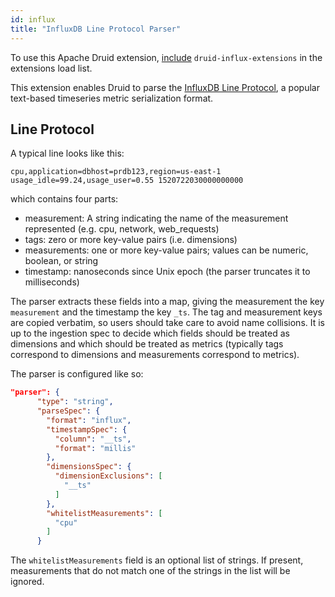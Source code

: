 ```yaml
---
id: influx
title: "InfluxDB Line Protocol Parser"
---
```


<!--
  ~ Licensed to the Apache Software Foundation (ASF) under one
  ~ or more contributor license agreements.  See the NOTICE file
  ~ distributed with this work for additional information
  ~ regarding copyright ownership.  The ASF licenses this file
  ~ to you under the Apache License, Version 2.0 (the
  ~ "License"); you may not use this file except in compliance
  ~ with the License.  You may obtain a copy of the License at
  ~
  ~   http://www.apache.org/licenses/LICENSE-2.0
  ~
  ~ Unless required by applicable law or agreed to in writing,
  ~ software distributed under the License is distributed on an
  ~ "AS IS" BASIS, WITHOUT WARRANTIES OR CONDITIONS OF ANY
  ~ KIND, either express or implied.  See the License for the
  ~ specific language governing permissions and limitations
  ~ under the License.
  -->


To use this Apache Druid extension, [include](../../configuration/extensions.md#loading-extensions) `druid-influx-extensions` in the extensions load list.

This extension enables Druid to parse the [InfluxDB Line Protocol](https://docs.influxdata.com/influxdb/v1.5/write_protocols/line_protocol_tutorial/), a popular text-based timeseries metric serialization format.

## Line Protocol

A typical line looks like this:

```cpu,application=dbhost=prdb123,region=us-east-1 usage_idle=99.24,usage_user=0.55 1520722030000000000```

which contains four parts:

  - measurement: A string indicating the name of the measurement represented (e.g. cpu, network, web_requests)
  - tags: zero or more key-value pairs (i.e. dimensions)
  - measurements: one or more key-value pairs; values can be numeric, boolean, or string
  - timestamp: nanoseconds since Unix epoch (the parser truncates it to milliseconds)

The parser extracts these fields into a map, giving the measurement the key `measurement` and the timestamp the key `_ts`. The tag and measurement keys are copied verbatim, so users should take care to avoid name collisions. It is up to the ingestion spec to decide which fields should be treated as dimensions and which should be treated as metrics (typically tags correspond to dimensions and measurements correspond to metrics).

The parser is configured like so:

```json
"parser": {
      "type": "string",
      "parseSpec": {
        "format": "influx",
        "timestampSpec": {
          "column": "__ts",
          "format": "millis"
        },
        "dimensionsSpec": {
          "dimensionExclusions": [
            "__ts"
          ]
        },
        "whitelistMeasurements": [
          "cpu"
        ]
      }
```

The `whitelistMeasurements` field is an optional list of strings. If present, measurements that do not match one of the strings in the list will be ignored.
